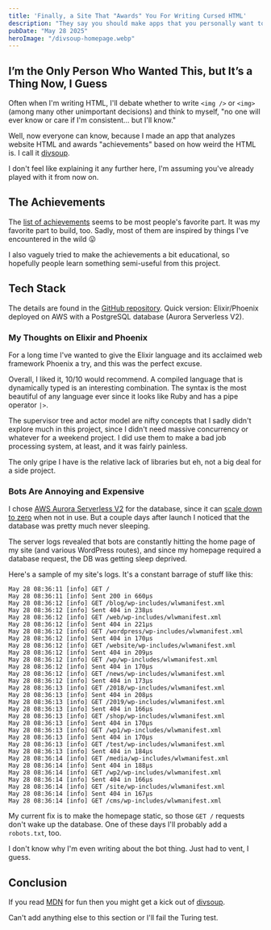 ```yaml
---
title: 'Finally, a Site That "Awards" You For Writing Cursed HTML'
description: "They say you should make apps that you personally want to use. They didn't realize how weird my wants are."
pubDate: "May 28 2025"
heroImage: "/divsoup-homepage.webp"
---
```


## I’m the Only Person Who Wanted This, but It’s a Thing Now, I Guess

Often when I'm writing HTML, I'll debate whether to write `<img />` or `<img>` (among many other unimportant decisions) and think to myself, "no one will ever know or care if I'm consistent... but I'll know."

Well, now everyone can know, because I made an app that analyzes website HTML and awards "achievements" based on how weird the HTML is. I call it [divsoup](https://divsoup.net).

I don't feel like explaining it any further here, I'm assuming you've already played with it from now on.

## The Achievements

The [list of achievements](https://divsoup.net/achievements) seems to be most people's favorite part. It was my favorite part to build, too. Sadly, most of them are inspired by things I've encountered in the wild 😛

I also vaguely tried to make the achievements a bit educational, so hopefully people learn something semi-useful from this project.

## Tech Stack

The details are found in the [GitHub repository](https://github.com/joshmoody24/divsoup). Quick version: Elixir/Phoenix deployed on AWS with a PostgreSQL database (Aurora Serverless V2).

### My Thoughts on Elixir and Phoenix

For a long time I've wanted to give the Elixir language and its acclaimed web framework Phoenix a try, and this was the perfect excuse.

Overall, I liked it, 10/10 would recommend. A compiled language that is dynamically typed is an interesting combination. The syntax is the most beautiful of any language ever since it looks like Ruby and has a pipe operator `|>`.

The supervisor tree and actor model are nifty concepts that I sadly didn't explore much in this project, since I didn't need massive concurrency or whatever for a weekend project. I did use them to make a bad job processing system, at least, and it was fairly painless.

The only gripe I have is the relative lack of libraries but eh, not a big deal for a side project.

### Bots Are Annoying and Expensive

I chose [AWS Aurora Serverless V2](https://docs.aws.amazon.com/AmazonRDS/latest/AuroraUserGuide/aurora-serverless-v2.html) for the database, since it can [scale down to zero](https://aws.amazon.com/about-aws/whats-new/2024/11/amazon-aurora-serverless-v2-scaling-zero-capacity/) when not in use. But a couple days after launch I noticed that the database was pretty much never sleeping.

The server logs revealed that bots are constantly hitting the home page of my site (and various WordPress routes), and since my homepage required a database request, the DB was getting sleep deprived.

Here's a sample of my site's logs. It's a constant barrage of stuff like this:

```
May 28 08:36:11 [info] GET /
May 28 08:36:11 [info] Sent 200 in 660µs
May 28 08:36:12 [info] GET /blog/wp-includes/wlwmanifest.xml
May 28 08:36:12 [info] Sent 404 in 238µs
May 28 08:36:12 [info] GET /web/wp-includes/wlwmanifest.xml
May 28 08:36:12 [info] Sent 404 in 221µs
May 28 08:36:12 [info] GET /wordpress/wp-includes/wlwmanifest.xml
May 28 08:36:12 [info] Sent 404 in 170µs
May 28 08:36:12 [info] GET /website/wp-includes/wlwmanifest.xml
May 28 08:36:12 [info] Sent 404 in 209µs
May 28 08:36:12 [info] GET /wp/wp-includes/wlwmanifest.xml
May 28 08:36:12 [info] Sent 404 in 170µs
May 28 08:36:12 [info] GET /news/wp-includes/wlwmanifest.xml
May 28 08:36:12 [info] Sent 404 in 173µs
May 28 08:36:13 [info] GET /2018/wp-includes/wlwmanifest.xml
May 28 08:36:13 [info] Sent 404 in 208µs
May 28 08:36:13 [info] GET /2019/wp-includes/wlwmanifest.xml
May 28 08:36:13 [info] Sent 404 in 166µs
May 28 08:36:13 [info] GET /shop/wp-includes/wlwmanifest.xml
May 28 08:36:13 [info] Sent 404 in 170µs
May 28 08:36:13 [info] GET /wp1/wp-includes/wlwmanifest.xml
May 28 08:36:13 [info] Sent 404 in 170µs
May 28 08:36:13 [info] GET /test/wp-includes/wlwmanifest.xml
May 28 08:36:13 [info] Sent 404 in 184µs
May 28 08:36:14 [info] GET /media/wp-includes/wlwmanifest.xml
May 28 08:36:14 [info] Sent 404 in 188µs
May 28 08:36:14 [info] GET /wp2/wp-includes/wlwmanifest.xml
May 28 08:36:14 [info] Sent 404 in 166µs
May 28 08:36:14 [info] GET /site/wp-includes/wlwmanifest.xml
May 28 08:36:14 [info] Sent 404 in 167µs
May 28 08:36:14 [info] GET /cms/wp-includes/wlwmanifest.xml
```

My current fix is to make the homepage static, so those `GET /` requests don't wake up the database. One of these days I'll probably add a `robots.txt`, too.

I don't know why I'm even writing about the bot thing. Just had to vent, I guess.

## Conclusion

If you read [MDN](https://developer.mozilla.org/en-US/docs/Web/HTML) for fun then you might get a kick out of [divsoup](https://divsoup.net).

Can't add anything else to this section or I'll fail the Turing test.
